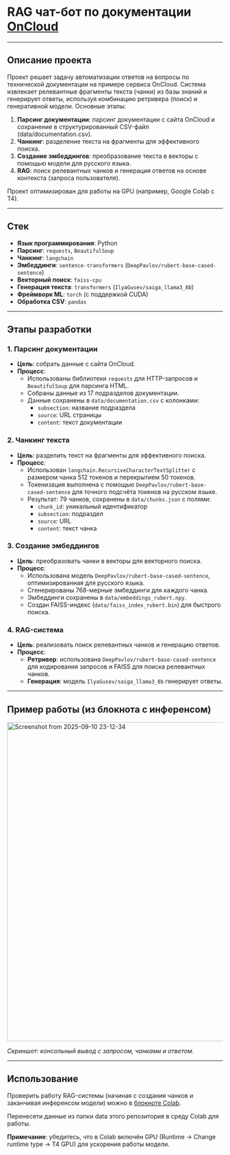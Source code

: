 # RAG чат-бот по документации [OnCloud]([url](https://oncloud.ru/documentation))

---

## Описание проекта

Проект решает задачу автоматизации ответов на вопросы по технической документации на примере сервиса OnCloud. Система извлекает релевантные фрагменты текста (чанки) из базы знаний и генерирует ответы, используя комбинацию ретривера (поиск) и генеративной модели. Основные этапы:

1. **Парсинг документации**: парсинг документации с сайта OnCloud и сохранение в структурированный CSV-файл (data/documentation.csv).
2. **Чанкинг**: разделение текста на фрагменты для эффективного поиска.
3. **Создание эмбеддингов**: преобразование текста в векторы с помощью модели для русского языка.
4. **RAG**: поиск релевантных чанков и генерация ответов на основе контекста (запроса пользователя).

Проект оптимизирован для работы на GPU (например, Google Colab с T4).

---

## Стек

- **Язык программирования**: Python
- **Парсинг**: `requests`, `BeautifulSoup`
- **Чанкинг**: `langchain`
- **Эмбеддинги**: `sentence-transformers` (`DeepPavlov/rubert-base-cased-sentence`)
- **Векторный поиск**: `faiss-cpu`
- **Генерация текста**: `transformers` (`IlyaGusev/saiga_llama3_8b`)
- **Фреймворк ML**: `torch` (с поддержкой CUDA)
- **Обработка CSV**: `pandas`

---

## Этапы разработки

### 1. Парсинг документации
- **Цель**: собрать данные с сайта OnCloud.
- **Процесс**:
  - Использованы библиотеки `requests` для HTTP-запросов и `BeautifulSoup` для парсинга HTML.
  - Собраны данные из 17 подразделов документации.
  - Данные сохранены в `data/documentation.csv` с колонками:
    - `subsection`: название подраздела
    - `source`: URL страницы
    - `content`: текст документации

### 2. Чанкинг текста
- **Цель**: разделить текст на фрагменты для эффективного поиска.
- **Процесс**:
  - Использован `langchain.RecursiveCharacterTextSplitter` с размером чанка 512 токенов и перекрытием 50 токенов.
  - Токенизация выполнена с помощью `DeepPavlov/rubert-base-cased-sentence` для точного подсчёта токенов на русском языке.
  - Результат: 79 чанков, сохранены в `data/chunks.json` с полями:
    - `chunk_id`: уникальный идентификатор
    - `subsection`: подраздел
    - `source`: URL
    - `content`: текст чанка

### 3. Создание эмбеддингов
- **Цель**: преобразовать чанки в векторы для векторного поиска.
- **Процесс**:
  - Использована модель `DeepPavlov/rubert-base-cased-sentence`, оптимизированная для русского языка.
  - Сгенерированы 768-мерные эмбеддинги для каждого чанка.
  - Эмбеддинги сохранены в `data/embeddings_rubert.npy`.
  - Создан FAISS-индекс (`data/faiss_index_rubert.bin`) для быстрого поиска.

### 4. RAG-система
- **Цель**: реализовать поиск релевантных чанков и генерацию ответов.
- **Процесс**:
  - **Ретривер**: использована `DeepPavlov/rubert-base-cased-sentence` для кодирования запросов и FAISS для поиска релевантных чанков.
  - **Генерация**: модель `IlyaGusev/saiga_llama3_8b` генерирует ответы.

---

## Пример работы (из блокнота с инференсом)

<img width="1787" height="743" alt="Screenshot from 2025-09-10 23-12-34" src="https://github.com/user-attachments/assets/d95068fe-e5b9-4d34-95cf-b706783f346f" />

*Скриншот: консольный вывод с запросом, чанками и ответом.*

---

## Использование

Проверить работу RAG-системы (начиная с создания чанков и заканчивая инференсом модели) можно в [блокноте Colab]([url](https://colab.research.google.com/drive/1kh8Zu4Os5ZXpUCZ15_oDR0mOiv0yoiqt?usp=sharing)).

Перенесети данные из папки data этого репозитория в среду Colab для работы. 

**Примечание**: убедитесь, что в Colab включён GPU (Runtime → Change runtime type → T4 GPU) для ускорения работы модели.
